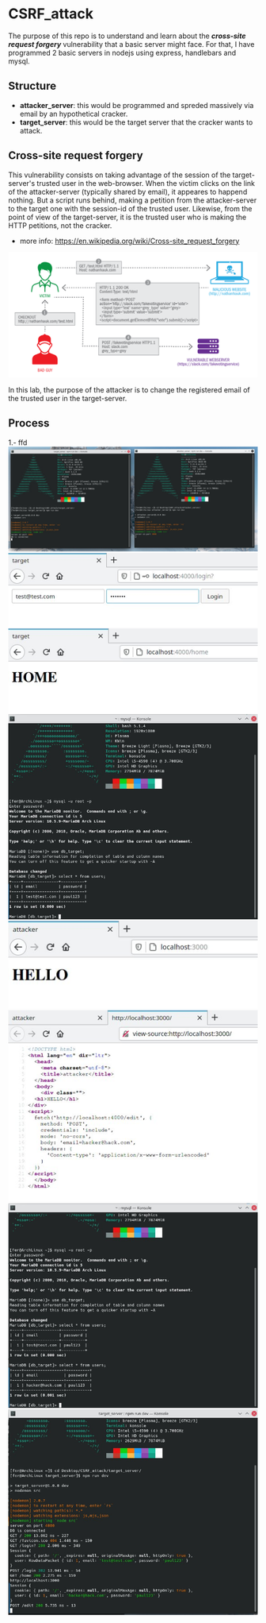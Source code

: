 # CSRF_attack
The purpose of this repo is to understand and learn about the ***cross-site request forgery*** vulnerability that a basic server might face. For that, I have programmed 2 basic servers in nodejs using express, handlebars and mysql.
## Structure
* **attacker_server**: this would be programmed and spreded massively via email by an hypothetical cracker.
* **target_server**: this would be the target server that the cracker wants to attack.
## Cross-site request forgery
This vulnerability consists on taking advantage of the session of the target-server's trusted user in the web-browser. When the victim clicks on the link of the attacker-server (typically shared by email), it appeares to happend nothing. But a script runs behind, making a petition from the attacker-server to the target one with the session-id of the trusted user. Likewise, from the point of view of the target-server, it is the trusted user who is making the HTTP petitions, not the cracker.
* more info: https://en.wikipedia.org/wiki/Cross-site_request_forgery

![](docs/csrf.png)

In this lab, the purpose of the attacker is to change the registered email of the trusted user in the target-server.
## Process
1.- ffd
![](docs/starting_servers.jpg)
![](docs/login.jpg)
![](docs/home.jpg)
![](docs/db_pre.jpg)
![](docs/attacker_server.jpg)
![](docs/source.jpg)
![](docs/db_post.jpg)
![](docs/result.jpg)
